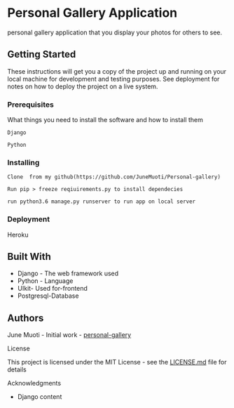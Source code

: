 # Personal Gallery Application

personal gallery application that you display your photos for others to see.



## Getting Started

These instructions will get you a copy of the project up and running on your local machine for development and testing purposes. See deployment for notes on how to deploy the project on a live system.

### Prerequisites

What things you need to install the software and how to install them

```
Django
```
```
Python
```



### Installing
```
Clone  from my github(https://github.com/JuneMuoti/Personal-gallery)
```
```
Run pip > freeze reqiuirements.py to install dependecies
```
```
run python3.6 manage.py runserver to run app on local server
```

### Deployment

Heroku

## Built With

* Django - The web framework used
* Python - Language
* UIkit- Used for-frontend
* Postgresql-Database


## Authors

June Muoti - Initial work - [personal-gallery](https://github.com/JuneMuoti/Personal-gallery)


 License

This project is licensed under the MIT License - see the [LICENSE.md](LICENSE.md) file for details

Acknowledgments

* Django content

